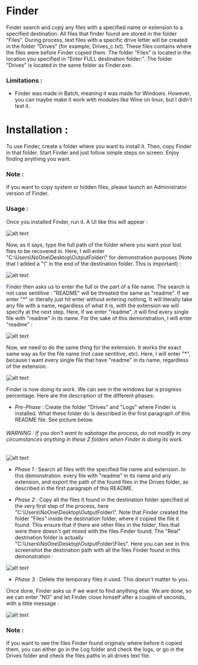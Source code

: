 # Finder
Finder search and copy any files with a specified name or extension to a specified destination. All files that finder found are stored in the folder "Files". During process, text files with a specific drive letter will be created in the folder "Drives" (for example, Drives_c.txt). These files contains where the files were before Finder copied them. The folder "Files" is located in the location you specified in "Enter FULL destination folder:". The folder "Drives" is located in the same folder as Finder.exe.

### Limitations : ###

- Finder was made in Batch, meaning it was made for Windows. However, you can maybe make it work with modules like Wine on linux, but I didn't test it.

# Installation : #
To use Finder, create a folder where you want to install it. Then, copy Finder in that folder. 
Start Finder and just follow simple steps on screen. Enjoy finding anything you want.

### Note : ###
If you want to copy system or hidden files, please launch an Administrator version of Finder.

### Usage : ###
Once you installed Finder, run it. A UI like this will appear :

![alt text](https://i.imgur.com/uZxrkue.jpg)

Now, as it says, type the full path of the folder where you want your lost files to be recovered in. Here, I will enter "C:\Users\NoOne\Desktop\OutputFolder\\" for demonstration purposes (Note that I added a "\\" in the end of the destination folder. This is important) :

![alt text](https://i.imgur.com/c378Myr.jpg)

Finder then asks us to enter the full or the part of a file name. The search is not case sentitive : "README" will be threated the same as "readme". If we enter "\*" or literally just hit enter without entering nothing, It will literally take any file with a name, regardless of what it is, with the extension we will specify at the next step. Here, if we enter "readme", it will find every single file with "readme" in its name. For the sake of this demonstration, I will enter "readme" :

![alt text](https://i.imgur.com/zzMA1hl.jpg)

Now, we need to do the same thing for the extension. It works the exact same way as for the file name (not case sentitive, etc). Here, I will enter "\*", because I want every single file that have "readme" in its name, regardless of the extension.

![alt text](https://i.imgur.com/T6TGyYb.jpg)

Finder is now doing its work. We can see in the windows bar a progress percentage. Here are the description of the different phases:

- *Pre-Phase* : Create the folder "Drives" and "Logs" where Finder is installed. What these folder do is described in the first paragraph of this README file. See picture below.

###### WARNING : If you don't want to sabotage the process, do not modify in any circumstances anything in these 2 folders when Finder is doing its work. ######

![alt text](https://i.imgur.com/3Yz63zi.jpg)

- *Phase 1* : Search all files with the specified file name and extension. In this demonstration. every file with "readme" in its name and any extension, and export the path of the found files in the Drives folder, as  described in the first paragraph of this README.

- *Phase 2* : Copy all the files it found in the destination folder specified at the very first step of the process, here "C:\Users\NoOne\Desktop\OutputFolder\\". Note that Finder created the folder "Files" inside the destination folder, where it copied the file it found. This ensure that if there are other files in the folder, files that were there doesn't get mixed with the files Finder found. The "Real" destination folder is actually "C:\Users\NoOne\Desktop\OutputFolder\Files". Here you can see in this screenshot the destination path with all the files Finder found in this demonstration : 

![alt text](https://i.imgur.com/cv59J7a.jpg)

- *Phase 3* : Delete the temporary files it used. This doesn't matter to you.

Once done, Finder asks us if we want to find anything else. We are done, so we can enter "NO" and let Finder close himself after a couple of seconds, with a little message : 

![alt text](https://i.imgur.com/kVd4Af6.jpg)


### Note : ###

If you want to see the files Finder found originaly where before it copied them, you can either go in the Log folder and check the logs, or go in the Drives folder and check the files paths in all drives text file.
